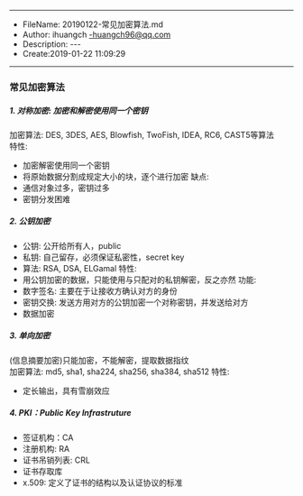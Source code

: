___
- FileName: 20190122-常见加密算法.md
- Author: ihuangch -huangch96@qq.com
- Description: ---
- Create:2019-01-22 11:09:29
___

### 常见加密算法
##### 1. 对称加密: 加密和解密使用同一个密钥
加密算法: DES, 3DES, AES, Blowfish, TwoFish, IDEA, RC6, CAST5等算法  
特性:
- 加密解密使用同一个密钥
- 将原始数据分割成规定大小的块，逐个进行加密
缺点:
- 通信对象过多，密钥过多
- 密钥分发困难

##### 2. 公钥加密
- 公钥: 公开给所有人，public
- 私钥: 自己留存，必须保证私密性，secret key
- 算法: RSA, DSA, ELGamal
特性:
- 用公钥加密的数据，只能使用与只配对的私钥解密，反之亦然
功能:
- 数字签名: 主要在于让接收方确认对方的身份
- 密钥交换: 发送方用对方的公钥加密一个对称密钥，并发送给对方
- 数据加密

##### 3. 单向加密
(信息摘要加密)只能加密，不能解密，提取数据指纹  
加密算法: md5, sha1, sha224, sha256, sha384, sha512
特性:
- 定长输出，具有雪崩效应

##### 4. PKI：Public Key Infrastruture
- 签证机构：CA
- 注册机构: RA
- 证书吊销列表: CRL
- 证书存取库
- x.509: 定义了证书的结构以及认证协议的标准


